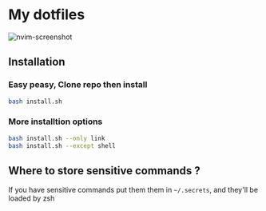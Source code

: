 # My dotfiles

![nvim-screenshot](https://i.imgur.com/3LxJbjX.png)

## Installation 

### Easy peasy, Clone repo then install
```bash
bash install.sh
```

### More installtion options
```bash
bash install.sh --only link
bash install.sh --except shell
```

## Where to store sensitive commands ?
If you have sensitive commands put them them in `~/.secrets`, and they'll be loaded by zsh

